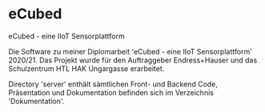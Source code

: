 # eCubed
eCubed - eine IIoT Sensorplattform

Die Software zu meiner Diplomarbeit 'eCubed - eine IIoT Sensorplattform' 2020/21.
Das Projekt wurde für den Auftraggeber Endress+Hauser und das Schulzentrum HTL HAK Ungargasse erarbeitet.

Directory 'server' enthält sämtlichen Front- und Backend Code, Präsentation und Dokumentation befinden sich im Verzeichnis 'Dokumentation'.

